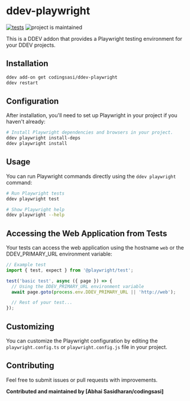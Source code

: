 # ddev-playwright

[![tests](https://github.com/codingsasi/ddev-playwright/actions/workflows/tests.yml/badge.svg)](https://github.com/codingsasi/ddev-playwright/actions/workflows/tests.yml) ![project is maintained](https://img.shields.io/maintenance/yes/2025.svg)

This is a DDEV addon that provides a Playwright testing environment for your DDEV projects.

## Installation

```bash
ddev add-on get codingsasi/ddev-playwright
ddev restart
```

## Configuration

After installation, you'll need to set up Playwright in your project if you haven't already:

```bash
# Install Playwright dependencies and browsers in your project.
ddev playwright install-deps
ddev playwright install

```

## Usage

You can run Playwright commands directly using the `ddev playwright` command:

```bash
# Run Playwright tests
ddev playwright test

# Show Playwright help
ddev playwright --help
```

## Accessing the Web Application from Tests

Your tests can access the web application using the hostname `web` or the DDEV_PRIMARY_URL environment variable:

```javascript
// Example test
import { test, expect } from '@playwright/test';

test('basic test', async ({ page }) => {
  // Using the DDEV_PRIMARY_URL environment variable
  await page.goto(process.env.DDEV_PRIMARY_URL || 'http://web');

  // Rest of your test...
});
```

## Customizing

You can customize the Playwright configuration by editing the `playwright.config.ts` or `playwright.config.js` file in your project.

## Contributing

Feel free to submit issues or pull requests with improvements.

**Contributed and maintained by [Abhai Sasidharan/codingsasi]**
